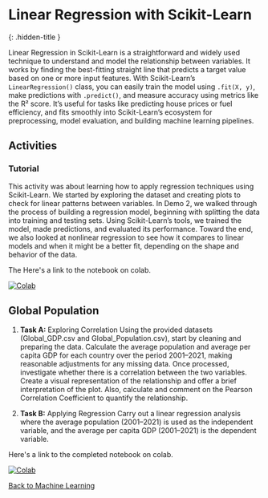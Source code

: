 # Linear Regression with Scikit-Learn
{: .hidden-title }

Linear Regression in Scikit-Learn is a straightforward and widely used technique to understand and model the relationship between variables. It works by finding the best-fitting straight line that predicts a target value based on one or more input features. With Scikit-Learn’s ```LinearRegression()``` class, you can easily train the model using ```.fit(X, y)```, make predictions with ```.predict()```, and measure accuracy using metrics like the R² score. It’s useful for tasks like predicting house prices or fuel efficiency, and fits smoothly into Scikit-Learn’s ecosystem for preprocessing, model evaluation, and building machine learning pipelines.


## Activities

### Tutorial
This activity was about learning how to apply regression techniques using Scikit-Learn. We started by exploring the dataset and creating plots to check for linear patterns between variables. In Demo 2, we walked through the process of building a regression model, beginning with splitting the data into training and testing sets. Using Scikit-Learn’s tools, we trained the model, made predictions, and evaluated its performance. Toward the end, we also looked at nonlinear regression to see how it compares to linear models and when it might be a better fit, depending on the shape and behavior of the data.

The Here's a link to the notebook on colab.

[![Colab](https://colab.research.google.com/assets/colab-badge.svg)](https://colab.research.google.com/github/jaco-uoeo/ml-artefact/blob/main/Unit04/demo_correlation_regression_fuel_consumption.ipynb)


## Global Population

1. **Task A:** Exploring Correlation
Using the provided datasets (Global_GDP.csv and Global_Population.csv), start by cleaning and preparing the data. Calculate the average population and average per capita GDP for each country over the period 2001–2021, making reasonable adjustments for any missing data. Once processed, investigate whether there is a correlation between the two variables. Create a visual representation of the relationship and offer a brief interpretation of the plot. Also, calculate and comment on the Pearson Correlation Coefficient to quantify the relationship.

2. **Task B:** Applying Regression
Carry out a linear regression analysis where the average population (2001–2021) is used as the independent variable, and the average per capita GDP (2001–2021) is the dependent variable. 

Here's a link to the completed notebook on colab.

[![Colab](https://colab.research.google.com/assets/colab-badge.svg)](https://colab.research.google.com/github/jaco-uoeo/ml-artefact/blob/main/Unit04/global_population.ipynb)

[Back to Machine Learning](/machine_learning/)